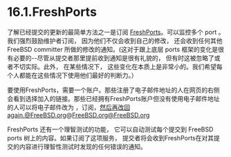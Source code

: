 # 16.1.FreshPorts

了解已经提交的更新的最简单方法之一是订阅 [FreshPorts](https://www.freshports.org/)。可以监控多个 port 。我们强烈鼓励维护者订阅， 因为他们不仅会收到自己的修改， 还会收到任何其他 FreeBSD committer 所做的修改的通知。(这对于跟上底层 ports 框架的变化是很有必要的--尽管从提交者那里提前收到通知是很有礼貌的， 但有时这被忽略了或者不切实际。此外， 在某些情况下， 这些变化在本质上是非常小的。我们希望每个人都能在这些情况下使用他们最好的判断力。）

要使用FreshPorts，需要一个账户。那些注册了电子邮件地址的人在网页的右侧会看到选择加入的链接。那些已经拥有FreshPorts账户但没有使用电子邮件地址的人可以将电子邮件改为 ，订阅，然后再改回again.@FreeBSD.org@FreeBSD.org@FreeBSD.org

FreshPorts 还有一个理智测试的功能， 它可以自动测试每个提交到 FreeBSD ports 树上的内容。如果订阅了这项服务， 提交者将会收到FreshPorts在对其提交的内容进行理智性测试时发现的任何错误的通知。
